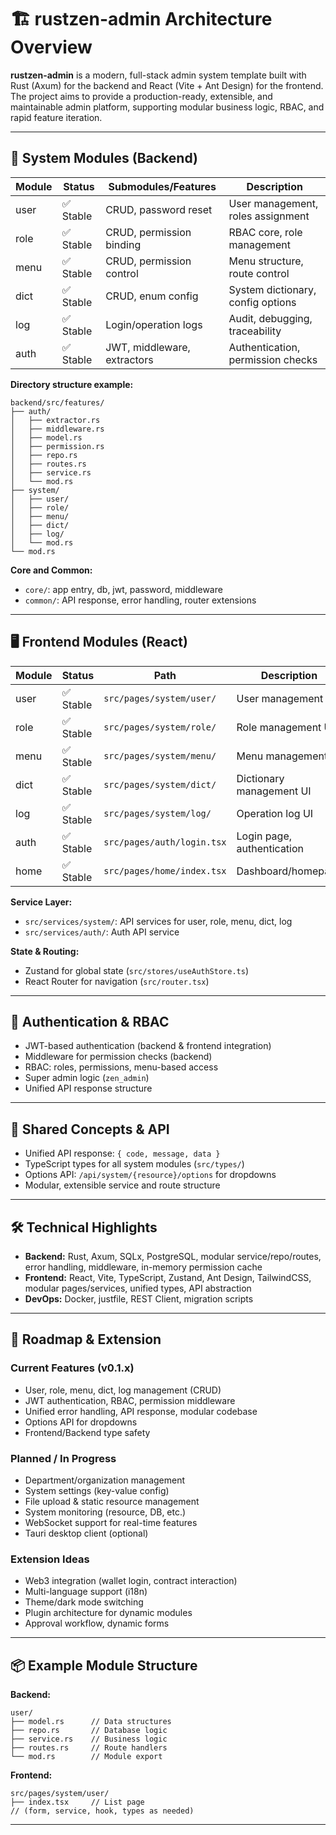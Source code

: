 # 🏗️ rustzen-admin Architecture Overview

**rustzen-admin** is a modern, full-stack admin system template built with Rust (Axum) for the backend and React (Vite + Ant Design) for the frontend. The project aims to provide a production-ready, extensible, and maintainable admin platform, supporting modular business logic, RBAC, and rapid feature iteration.

---

## 📁 System Modules (Backend)

| Module | Status    | Submodules/Features         | Description                       |
| ------ | --------- | --------------------------- | --------------------------------- |
| user   | ✅ Stable | CRUD, password reset        | User management, roles assignment |
| role   | ✅ Stable | CRUD, permission binding    | RBAC core, role management        |
| menu   | ✅ Stable | CRUD, permission control    | Menu structure, route control     |
| dict   | ✅ Stable | CRUD, enum config           | System dictionary, config options |
| log    | ✅ Stable | Login/operation logs        | Audit, debugging, traceability    |
| auth   | ✅ Stable | JWT, middleware, extractors | Authentication, permission checks |

**Directory structure example:**

```
backend/src/features/
├── auth/
│   ├── extractor.rs
│   ├── middleware.rs
│   ├── model.rs
│   ├── permission.rs
│   ├── repo.rs
│   ├── routes.rs
│   ├── service.rs
│   └── mod.rs
├── system/
│   ├── user/
│   ├── role/
│   ├── menu/
│   ├── dict/
│   ├── log/
│   └── mod.rs
└── mod.rs
```

**Core and Common:**

- `core/`: app entry, db, jwt, password, middleware
- `common/`: API response, error handling, router extensions

---

## 🖥️ Frontend Modules (React)

| Module | Status    | Path                       | Description                |
| ------ | --------- | -------------------------- | -------------------------- |
| user   | ✅ Stable | `src/pages/system/user/`   | User management UI         |
| role   | ✅ Stable | `src/pages/system/role/`   | Role management UI         |
| menu   | ✅ Stable | `src/pages/system/menu/`   | Menu management UI         |
| dict   | ✅ Stable | `src/pages/system/dict/`   | Dictionary management UI   |
| log    | ✅ Stable | `src/pages/system/log/`    | Operation log UI           |
| auth   | ✅ Stable | `src/pages/auth/login.tsx` | Login page, authentication |
| home   | ✅ Stable | `src/pages/home/index.tsx` | Dashboard/homepage         |

**Service Layer:**

- `src/services/system/`: API services for user, role, menu, dict, log
- `src/services/auth/`: Auth API service

**State & Routing:**

- Zustand for global state (`src/stores/useAuthStore.ts`)
- React Router for navigation (`src/router.tsx`)

---

## 🔐 Authentication & RBAC

- JWT-based authentication (backend & frontend integration)
- Middleware for permission checks (backend)
- RBAC: roles, permissions, menu-based access
- Super admin logic (`zen_admin`)
- Unified API response structure

---

## 🧩 Shared Concepts & API

- Unified API response: `{ code, message, data }`
- TypeScript types for all system modules (`src/types/`)
- Options API: `/api/system/{resource}/options` for dropdowns
- Modular, extensible service and route structure

---

## 🛠️ Technical Highlights

- **Backend:** Rust, Axum, SQLx, PostgreSQL, modular service/repo/routes, error handling, middleware, in-memory permission cache
- **Frontend:** React, Vite, TypeScript, Zustand, Ant Design, TailwindCSS, modular pages/services, unified types, API abstraction
- **DevOps:** Docker, justfile, REST Client, migration scripts

---

## 🚦 Roadmap & Extension

### Current Features (v0.1.x)

- User, role, menu, dict, log management (CRUD)
- JWT authentication, RBAC, permission middleware
- Unified error handling, API response, modular codebase
- Options API for dropdowns
- Frontend/Backend type safety

### Planned / In Progress

- Department/organization management
- System settings (key-value config)
- File upload & static resource management
- System monitoring (resource, DB, etc.)
- WebSocket support for real-time features
- Tauri desktop client (optional)

### Extension Ideas

- Web3 integration (wallet login, contract interaction)
- Multi-language support (i18n)
- Theme/dark mode switching
- Plugin architecture for dynamic modules
- Approval workflow, dynamic forms

---

## 📦 Example Module Structure

**Backend:**

```
user/
├── model.rs      // Data structures
├── repo.rs       // Database logic
├── service.rs    // Business logic
├── routes.rs     // Route handlers
└── mod.rs        // Module export
```

**Frontend:**

```
src/pages/system/user/
├── index.tsx     // List page
// (form, service, hook, types as needed)
```

---
